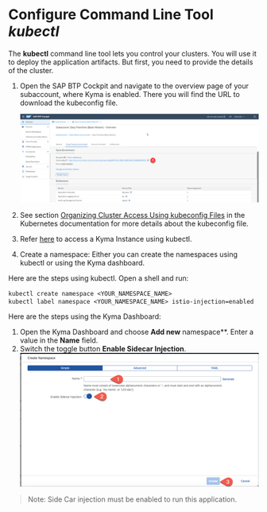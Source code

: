 # Configure Command Line Tool *kubectl*

The **kubectl** command line tool lets you control your clusters. You will use it to deploy the application artifacts. But first, you need to provide the details of the cluster.

1. Open the SAP BTP Cockpit and navigate to the overview page of your subaccount, where Kyma is enabled. There you will find the URL to download the kubeconfig file.

   ![](images/kyma-dashboard.png)

2. See section [Organizing Cluster Access Using kubeconfig Files](https://kubernetes.io/docs/concepts/configuration/organize-cluster-access-kubeconfig/) in the Kubernetes documentation for more details about the kubeconfig file.

3. Refer [here](https://help.sap.com/docs/BTP/65de2977205c403bbc107264b8eccf4b/3e25944e491049b2aeec68c562a5ee48.html) to access a Kyma Instance using kubectl.

4. Create a namespace:
Either you can create the namespaces using kubectl or using the Kyma dashboard.

Here are the steps using kubectl. Open a shell and run:

   ```shell
   kubectl create namespace <YOUR_NAMESPACE_NAME>
   kubectl label namespace <YOUR_NAMESPACE_NAME> istio-injection=enabled
   ```

Here are the steps using the Kyma Dashboard:

1. Open the Kyma Dashboard and choose **Add new** namespace**. Enter a value in the **Name** field.
2. Switch the toggle button **Enable Sidecar Injection**. 
   ![](images/createNamespace.png)
  > Note: Side Car injection must be enabled to run this application.